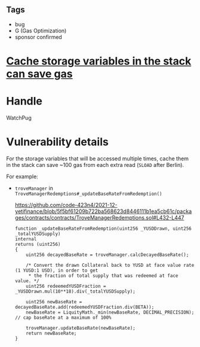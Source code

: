 ## Tags

- bug
- G (Gas Optimization)
- sponsor confirmed

# [Cache storage variables in the stack can save gas](https://github.com/code-423n4/2021-12-yetifinance-findings/issues/289) 

# Handle

WatchPug


# Vulnerability details

For the storage variables that will be accessed multiple times, cache them in the stack can save ~100 gas from each extra read (`SLOAD` after Berlin).

For example:

- `troveManager` in `TroveManagerRedemptions#_updateBaseRateFromRedemption()`

    https://github.com/code-423n4/2021-12-yetifinance/blob/5f5bf61209b722ba568623d8446111b1ea5cb61c/packages/contracts/contracts/TroveManagerRedemptions.sol#L432-L447

    ```solidity=432
    function _updateBaseRateFromRedemption(uint256 _YUSDDrawn, uint256 _totalYUSDSupply)
    internal
    returns (uint256)
    {
        uint256 decayedBaseRate = troveManager.calcDecayedBaseRate();

        /* Convert the drawn Collateral back to YUSD at face value rate (1 YUSD:1 USD), in order to get
         * the fraction of total supply that was redeemed at face value. */
        uint256 redeemedYUSDFraction = _YUSDDrawn.mul(10**18).div(_totalYUSDSupply);

        uint256 newBaseRate = decayedBaseRate.add(redeemedYUSDFraction.div(BETA));
        newBaseRate = LiquityMath._min(newBaseRate, DECIMAL_PRECISION); // cap baseRate at a maximum of 100%

        troveManager.updateBaseRate(newBaseRate);
        return newBaseRate;
    }
    ```

